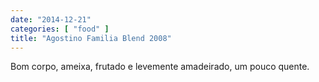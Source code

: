 ```yaml
---
date: "2014-12-21"
categories: [ "food" ]
title: "Agostino Familia Blend 2008"
---
```

Bom corpo, ameixa, frutado e levemente amadeirado, um pouco quente.
